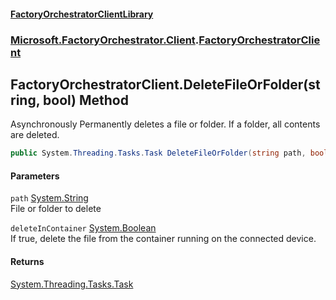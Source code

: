 #### [FactoryOrchestratorClientLibrary](./FactoryOrchestratorClientLibrary.md 'FactoryOrchestratorClientLibrary')
### [Microsoft.FactoryOrchestrator.Client](./Microsoft-FactoryOrchestrator-Client.md 'Microsoft.FactoryOrchestrator.Client').[FactoryOrchestratorClient](./Microsoft-FactoryOrchestrator-Client-FactoryOrchestratorClient.md 'Microsoft.FactoryOrchestrator.Client.FactoryOrchestratorClient')
## FactoryOrchestratorClient.DeleteFileOrFolder(string, bool) Method
Asynchronously Permanently deletes a file or folder. If a folder, all contents are deleted.  
```csharp
public System.Threading.Tasks.Task DeleteFileOrFolder(string path, bool deleteInContainer=false);
```
#### Parameters
<a name='Microsoft-FactoryOrchestrator-Client-FactoryOrchestratorClient-DeleteFileOrFolder(string_bool)-path'></a>
`path` [System.String](https://docs.microsoft.com/en-us/dotnet/api/System.String 'System.String')  
File or folder to delete  
  
<a name='Microsoft-FactoryOrchestrator-Client-FactoryOrchestratorClient-DeleteFileOrFolder(string_bool)-deleteInContainer'></a>
`deleteInContainer` [System.Boolean](https://docs.microsoft.com/en-us/dotnet/api/System.Boolean 'System.Boolean')  
If true, delete the file from the container running on the connected device.  
  
#### Returns
[System.Threading.Tasks.Task](https://docs.microsoft.com/en-us/dotnet/api/System.Threading.Tasks.Task 'System.Threading.Tasks.Task')  

